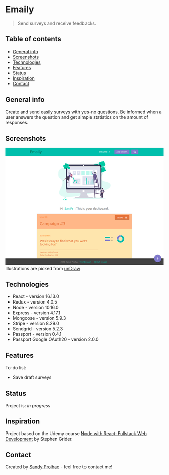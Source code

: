 # Emaily

> Send surveys and receive feedbacks.

## Table of contents

-   [General info](#general-info)
-   [Screenshots](#screenshots)
-   [Technologies](#technologies)
-   [Features](#features)
-   [Status](#status)
-   [Inspiration](#inspiration)
-   [Contact](#contact)

## General info

Create and send easily surveys with yes-no questions. Be informed when a user answers the question and get simple statistics on the amount of responses.

## Screenshots

![Example screenshot](./screenshot.png)
Illustrations are picked from [unDraw](https://undraw.co/)

## Technologies

-   React - version 16.13.0
-   Redux - version 4.0.5
-   Node - version 10.16.0
-   Express - version 4.17.1
-   Mongoose - version 5.9.3
-   Stripe - version 8.29.0
-   Sendgrid - version 5.2.3
-   Passport - version 0.4.1
-   Passport Google OAuth20 - version 2.0.0

## Features

To-do list:

-   Save draft surveys

## Status

Project is: _in progress_

## Inspiration

Project based on the Udemy course [Node with React: Fullstack Web Development](https://www.udemy.com/course/node-with-react-fullstack-web-development/) by Stephen Grider.

## Contact

Created by [Sandy Prolhac](https://www.linkedin.com/in/sandy-prolhac/) - feel free to contact me!
